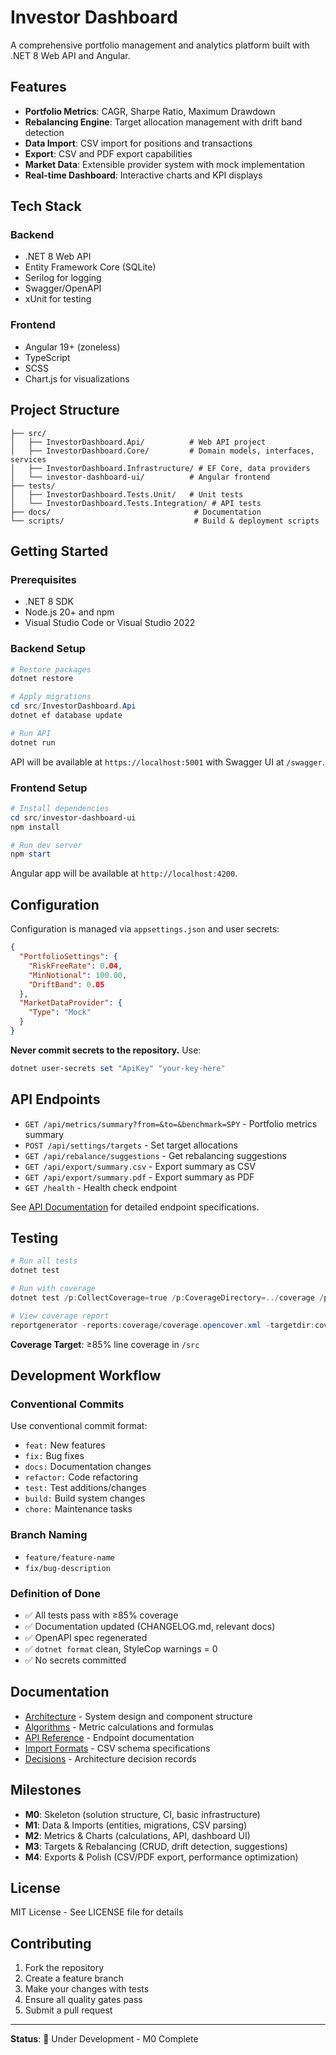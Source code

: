 # Investor Dashboard

A comprehensive portfolio management and analytics platform built with .NET 8 Web API and Angular.

## Features

- **Portfolio Metrics**: CAGR, Sharpe Ratio, Maximum Drawdown
- **Rebalancing Engine**: Target allocation management with drift band detection
- **Data Import**: CSV import for positions and transactions
- **Export**: CSV and PDF export capabilities
- **Market Data**: Extensible provider system with mock implementation
- **Real-time Dashboard**: Interactive charts and KPI displays

## Tech Stack

### Backend
- .NET 8 Web API
- Entity Framework Core (SQLite)
- Serilog for logging
- Swagger/OpenAPI
- xUnit for testing

### Frontend
- Angular 19+ (zoneless)
- TypeScript
- SCSS
- Chart.js for visualizations

## Project Structure

```
├── src/
│   ├── InvestorDashboard.Api/          # Web API project
│   ├── InvestorDashboard.Core/         # Domain models, interfaces, services
│   ├── InvestorDashboard.Infrastructure/ # EF Core, data providers
│   └── investor-dashboard-ui/          # Angular frontend
├── tests/
│   ├── InvestorDashboard.Tests.Unit/   # Unit tests
│   └── InvestorDashboard.Tests.Integration/ # API tests
├── docs/                                # Documentation
└── scripts/                             # Build & deployment scripts
```

## Getting Started

### Prerequisites
- .NET 8 SDK
- Node.js 20+ and npm
- Visual Studio Code or Visual Studio 2022

### Backend Setup

```powershell
# Restore packages
dotnet restore

# Apply migrations
cd src/InvestorDashboard.Api
dotnet ef database update

# Run API
dotnet run
```

API will be available at `https://localhost:5001` with Swagger UI at `/swagger`.

### Frontend Setup

```powershell
# Install dependencies
cd src/investor-dashboard-ui
npm install

# Run dev server
npm start
```

Angular app will be available at `http://localhost:4200`.

## Configuration

Configuration is managed via `appsettings.json` and user secrets:

```json
{
  "PortfolioSettings": {
    "RiskFreeRate": 0.04,
    "MinNotional": 100.00,
    "DriftBand": 0.05
  },
  "MarketDataProvider": {
    "Type": "Mock"
  }
}
```

**Never commit secrets to the repository.** Use:
```powershell
dotnet user-secrets set "ApiKey" "your-key-here"
```

## API Endpoints

- `GET /api/metrics/summary?from=&to=&benchmark=SPY` - Portfolio metrics summary
- `POST /api/settings/targets` - Set target allocations
- `GET /api/rebalance/suggestions` - Get rebalancing suggestions
- `GET /api/export/summary.csv` - Export summary as CSV
- `GET /api/export/summary.pdf` - Export summary as PDF
- `GET /health` - Health check endpoint

See [API Documentation](docs/API.md) for detailed endpoint specifications.

## Testing

```powershell
# Run all tests
dotnet test

# Run with coverage
dotnet test /p:CollectCoverage=true /p:CoverageDirectory=../coverage /p:CoverletOutputFormat=opencover

# View coverage report
reportgenerator -reports:coverage/coverage.opencover.xml -targetdir:coverage/report
```

**Coverage Target**: ≥85% line coverage in `/src`

## Development Workflow

### Conventional Commits
Use conventional commit format:
- `feat:` New features
- `fix:` Bug fixes
- `docs:` Documentation changes
- `refactor:` Code refactoring
- `test:` Test additions/changes
- `build:` Build system changes
- `chore:` Maintenance tasks

### Branch Naming
- `feature/feature-name`
- `fix/bug-description`

### Definition of Done
- ✅ All tests pass with ≥85% coverage
- ✅ Documentation updated (CHANGELOG.md, relevant docs)
- ✅ OpenAPI spec regenerated
- ✅ `dotnet format` clean, StyleCop warnings = 0
- ✅ No secrets committed

## Documentation

- [Architecture](docs/ARCHITECTURE.md) - System design and component structure
- [Algorithms](docs/ALGORITHMS.md) - Metric calculations and formulas
- [API Reference](docs/API.md) - Endpoint documentation
- [Import Formats](docs/IMPORT_FORMATS.md) - CSV schema specifications
- [Decisions](docs/DECISIONS.md) - Architecture decision records

## Milestones

- **M0**: Skeleton (solution structure, CI, basic infrastructure)
- **M1**: Data & Imports (entities, migrations, CSV parsing)
- **M2**: Metrics & Charts (calculations, API, dashboard UI)
- **M3**: Targets & Rebalancing (CRUD, drift detection, suggestions)
- **M4**: Exports & Polish (CSV/PDF export, performance optimization)

## License

MIT License - See LICENSE file for details

## Contributing

1. Fork the repository
2. Create a feature branch
3. Make your changes with tests
4. Ensure all quality gates pass
5. Submit a pull request

---

**Status**: 🚧 Under Development - M0 Complete
